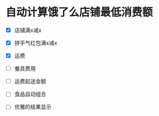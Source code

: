 # 自动计算饿了么店铺最低消费额

- [x] 店铺满x减x
- [x] 拼手气红包满x减x
- [x] 运费

- [ ] 餐具费用
- [ ] 运费起送金额

- [ ] 食品自动组合
- [ ] 优雅的结果显示
